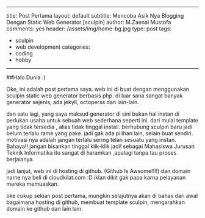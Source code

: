 ---
title: Post Pertama
layout: default
subtitle: Mencoba Asik Nya Blogging Dengan Static Web Generator [sculpin]
author: M.Zaenal Mustofa
comments: yes
header: /assets/img/home-bg.jpg
type: post
tags:
 - sculpin
 - web development
categories:
 - coding
 - hobby
 ---

##Halo Dunia :)


 Oke, ini adalah post pertama saya.
 web ini di buat dengan menggunakan sculpin static web generator berbasis php.
 di luar sana sangat banyak generator sejenis, ada jekyll, octoperss dan lain-lain.

 dan satu lagi, yang saya maksud generator di sini bukan hal instan di perlukan usaha untuk sebuah web sederhana seperti ini.
 dari mulai template yang tidak tersedia , alias tidak tinggal install.
 berhubung sculpin baru jadi belum terlalu rame yang pake. jadi gak ada pilihan lain, selain buat sendiri.
 motivasi nya adalah jangan terlalu sering telan sesuatu yang instan. Bahaya!!
 jangan bisankan tinggal klik-klik jadi!
 sebagai Mahasiswa Jurusan Teknik Informatika itu sangat di haramkan ,apalagi tanpa tau proses berjalanya.

 jadi lanjut, web ini di hosting di github. (Github Is Awsome!!!!)
 dan domain name nya beli di cloudkilat.com :D iklan dikit gak papa karna pelayanan mereka memuaskan.

 oke cukup sekian post pertama, mungkin selajutnya akan di bahas dari awal bagaimana hosting di github, membuat template sculpin, mengarahkan domain ke github dan lain lain.